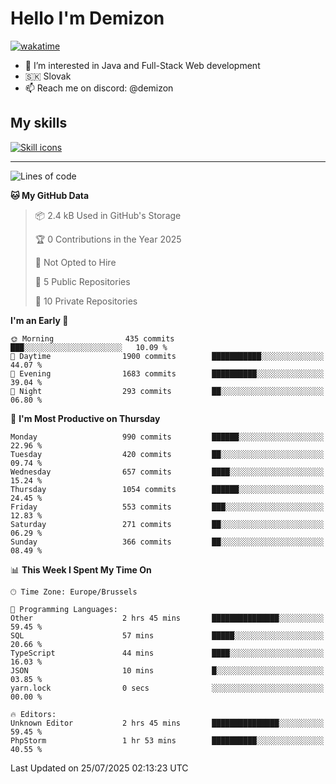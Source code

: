 # Hello I'm Demizon
[![wakatime](https://wakatime.com/badge/user/6ad1949f-d6d7-44f9-9eee-c35e54cc499b.svg)](https://wakatime.com/@6ad1949f-d6d7-44f9-9eee-c35e54cc499b)
- 👀 I’m interested in Java and Full-Stack Web development
- 🇸🇰 Slovak
- 📫 Reach me on discord: @demizon

## My skills
[![Skill icons](https://skillicons.dev/icons?i=java,js,ts,html,css,react,nextjs,tailwind,supabase,py,git,docker,linux,mysql,postgres,mongo&theme=dark)](https://github.com/Demizon3433)

---

<!--START_SECTION:waka-->
![Lines of code](https://img.shields.io/badge/From%20Hello%20World%20I%27ve%20Written-1.3%20million%20lines%20of%20code-blue)

**🐱 My GitHub Data** 

> 📦 2.4 kB Used in GitHub's Storage 
 > 
> 🏆 0 Contributions in the Year 2025
 > 
> 🚫 Not Opted to Hire
 > 
> 📜 5 Public Repositories 
 > 
> 🔑 10 Private Repositories 
 > 
**I'm an Early 🐤** 

```text
🌞 Morning                435 commits         ███░░░░░░░░░░░░░░░░░░░░░░   10.09 % 
🌆 Daytime                1900 commits        ███████████░░░░░░░░░░░░░░   44.07 % 
🌃 Evening                1683 commits        ██████████░░░░░░░░░░░░░░░   39.04 % 
🌙 Night                  293 commits         ██░░░░░░░░░░░░░░░░░░░░░░░   06.80 % 
```
📅 **I'm Most Productive on Thursday** 

```text
Monday                   990 commits         ██████░░░░░░░░░░░░░░░░░░░   22.96 % 
Tuesday                  420 commits         ██░░░░░░░░░░░░░░░░░░░░░░░   09.74 % 
Wednesday                657 commits         ████░░░░░░░░░░░░░░░░░░░░░   15.24 % 
Thursday                 1054 commits        ██████░░░░░░░░░░░░░░░░░░░   24.45 % 
Friday                   553 commits         ███░░░░░░░░░░░░░░░░░░░░░░   12.83 % 
Saturday                 271 commits         ██░░░░░░░░░░░░░░░░░░░░░░░   06.29 % 
Sunday                   366 commits         ██░░░░░░░░░░░░░░░░░░░░░░░   08.49 % 
```


📊 **This Week I Spent My Time On** 

```text
🕑︎ Time Zone: Europe/Brussels

💬 Programming Languages: 
Other                    2 hrs 45 mins       ███████████████░░░░░░░░░░   59.45 % 
SQL                      57 mins             █████░░░░░░░░░░░░░░░░░░░░   20.66 % 
TypeScript               44 mins             ████░░░░░░░░░░░░░░░░░░░░░   16.03 % 
JSON                     10 mins             █░░░░░░░░░░░░░░░░░░░░░░░░   03.85 % 
yarn.lock                0 secs              ░░░░░░░░░░░░░░░░░░░░░░░░░   00.00 % 

🔥 Editors: 
Unknown Editor           2 hrs 45 mins       ███████████████░░░░░░░░░░   59.45 % 
PhpStorm                 1 hr 53 mins        ██████████░░░░░░░░░░░░░░░   40.55 % 
```


 Last Updated on 25/07/2025 02:13:23 UTC
<!--END_SECTION:waka-->
